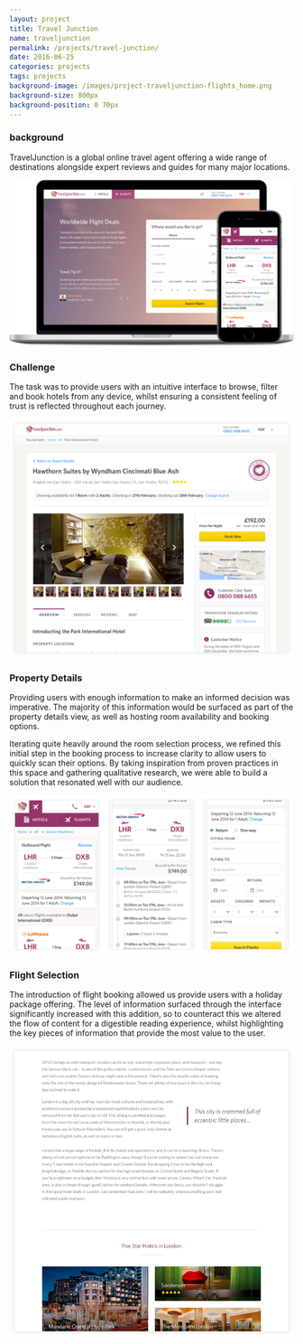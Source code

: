 ```yaml
---
layout: project
title: Travel Junction
name: traveljunction
permalink: /projects/travel-junction/
date: 2016-06-25
categories: projects
tags: projects
background-image: /images/project-traveljunction-flights_home.png
background-size: 800px
background-position: 0 70px
---
```


### background

TravelJunction is a global online travel agent offering a wide range of destinations alongside expert reviews and guides for many major locations.

![alt](/images/project-traveljunction-search.jpg)

### Challenge

The task was to provide users with an intuitive interface to browse, filter and book hotels from any device, whilst ensuring a consistent feeling of trust is reflected throughout each journey.

![alt](/images/project-traveljunction-hotels_property.jpg)

### Property Details

Providing users with enough information to make an informed decision was imperative. The majority of this information would be surfaced as part of the property details view, as well as hosting room availability and booking options.

Iterating quite heavily around the room selection process, we refined this initial step in the booking process to increase clarity to allow users to quickly scan their options. By taking inspiration from
proven practices in this space and gathering qualitative research, we were able to build a solution that resonated well with our audience.

![alt](/images/project-traveljunction-flights_results_mobile.jpg)

### Flight Selection

The introduction of flight booking allowed us provide users with a holiday package offering. The level of information surfaced through the interface significantly increased with this addition, so to counteract this we altered the flow of content for a digestible reading experience, whilst highlighting the key pieces of information that provide the most value to the user.

![alt](/images/project-traveljunction-content-article.jpg)
